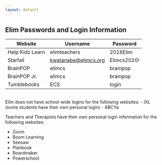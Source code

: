 ```yaml
---
layout: default
--- 
```


## Elim Passwords and Login Information

| **Website** | **Username** | **Password** |
| ------- | -------- | ---------| 
| Help Kidz Learn | elimteachers | 2016Elim |
| Starfall | kwatanabe@elimcs.org | Elimcs2020! |
| BrainPOP | elimcs | brainpop |
| BrainPOP Jr. | elimcs | brainpop |
| Tumblebooks | ECS | login |

<br>
Elim does not have school-wide logins for the following websites:
- IXL (some students have their own personal login)
- ABCYa

Teachers and Therapists have their own personal login information for the following websites:
- Zoom
- Boom Learning
- Seesaw
- Planbook
- Boardmaker
- Powerschool